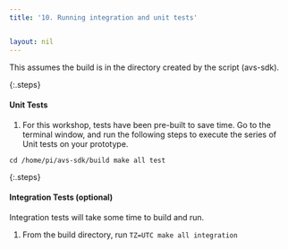 ```yaml
---
title: '10. Running integration and unit tests'


layout: nil
---
```

This assumes the build is in the directory created by the script (avs-sdk).

{:.steps}

#### Unit Tests

1. For this workshop, tests have been pre-built to save time.  Go to the terminal window, and run the following steps to execute the series of Unit tests on your prototype.

`
cd /home/pi/avs-sdk/build
make all test
`

{:.steps}
#### Integration Tests (optional)

Integration tests will take some time to build and run.

1. From the build directory, run
`TZ=UTC make all integration`
